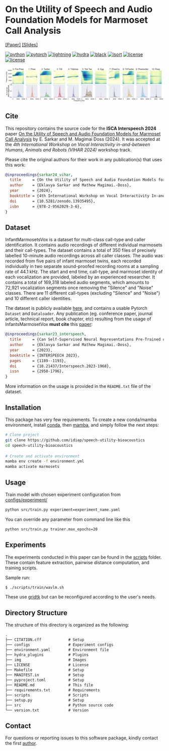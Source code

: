 # On the Utility of Speech and Audio Foundation Models for Marmoset Call Analysis


[[Paper]](https://arxiv.org/abs/2407.16417)
[[Slides]](https://eklavyafcb.github.io/docs/Sarkar_Interspeech_2024_Presentation.pdf)

<p align="center">

[![python](https://img.shields.io/badge/-Python_3.9-blue?logo=python&logoColor=white)](https://github.com/pre-commit/pre-commit)
[![pytorch](https://img.shields.io/badge/PyTorch_2.0+-ee4c2c?logo=pytorch&logoColor=white)](https://pytorch.org/get-started/locally/)
[![lightning](https://img.shields.io/badge/-Lightning_2.0+-792ee5?logo=pytorchlightning&logoColor=white)](https://pytorchlightning.ai/)
[![hydra](https://img.shields.io/badge/Config-Hydra_1.3-89b8cd)](https://hydra.cc/)
[![black](https://img.shields.io/badge/Code%20Style-Black-black.svg?labelColor=gray)](https://black.readthedocs.io/en/stable/)
[![isort](https://img.shields.io/badge/%20imports-isort-%231674b1?style=flat&labelColor=ef8336)](https://pycqa.github.io/isort/)
[![license](https://img.shields.io/badge/License-GPLv3-blue.svg)](https://github.com/idiap/speech-utility-bioacoustics/blob/main/LICENSE)
[![license](https://img.shields.io/badge/GitHub-Open%20source-green)](tps://github.com/speech-utility-bioacoustics/)
<br><br>
<img src="img/figure.jpg" alt="header" width="1000"/>

</p>

## Cite

This repository contains the source code for the **ISCA Interspeech 2024** paper [On the Utility of Speech and Audio Foundation Models for Marmoset Call Analysis](https://vihar-2024.vihar.org/proceedings/) by E. Sarkar and M. Magimai Doss (2024). It was accepted at the _4th International Workshop on Vocal Interactivity in-and-between Humans, Animals and Robots (VIHAR 2024)_ workshop track.

Please cite the original authors for their work in any publication(s) that uses this work:

```bib
@inproceedings{sarkar24_vihar,
  title     = {On the Utility of Speech and Audio Foundation Models for Marmoset Call Analysis},
  author    = {Eklavya Sarkar and Mathew Magimai.-Doss},
  year      = {2024},
  booktitle = {4th International Workshop on Vocal Interactivity In-and-between Humans, Animals and Robots (VIHAR2024)},
  doi       = {10.5281/zenodo.13935495},
  isbn      = {978-2-9562029-3-6},
}
```

## Dataset

InfantMarmosetsVox is a dataset for multi-class call-type and caller identification. It contains audio recordings of different individual marmosets and their call-types. The dataset contains a total of 350 files of precisely labelled 10-minute audio recordings across all caller classes. The audio was recorded from five pairs of infant marmoset twins, each recorded individually in two separate sound-proofed recording rooms at a sampling rate of 44.1 kHz. The start and end time, call-type, and marmoset identity of each vocalization are provided, labeled by an experienced researcher. It contains a total of 169,318 labeled audio segments, which amounts to 72,921 vocalization segments once removing the "Silence" and "Noise" classes. There are 11 different call-types (excluding "Silence" and "Noise") and 10 different caller identities. 

The dataset is publicly available [here](https://www.idiap.ch/en/dataset/infantmarmosetsvox/index_html), and contains a usable Pytorch `Dataset` and `Dataloader`. Any publication (eg. conference paper, journal article, technical report, book chapter, etc) resulting from the usage of InfantsMarmosetVox **must cite** this [paper](https://www.isca-speech.org/archive/interspeech_2023/sarkar23_interspeech.html):

```bib
@inproceedings{sarkar23_interspeech,
  title     = {Can Self-Supervised Neural Representations Pre-Trained on Human Speech distinguish Animal Callers?},
  author    = {Eklavya Sarkar and Mathew Magimai.-Doss},
  year      = {2023},
  booktitle = {INTERSPEECH 2023},
  pages     = {1189--1193},
  doi       = {10.21437/Interspeech.2023-1968},
  issn      = {2958-1796},
}
```

More information on the usage is provided in the `README.txt` file of the dataset.

## Installation

This package has very few requirements. 
To create a new conda/mamba environment, install [conda](https://conda.io), then [mamba](https://mamba.readthedocs.io/en/latest/installation.html#existing-conda-install), and simply follow the next steps:

```bash
# Clone project
git clone https://github.com/idiap/speech-utility-bioacoustics
cd speech-utility-bioacoustics

# Create and activate environment
mamba env create -f environment.yml
mamba activate marmosets
```

## Usage
Train model with chosen experiment configuration from [configs/experiment/](configs/experiment/)

```bash
python src/train.py experiment=experiment_name.yaml
```

You can override any parameter from command line like this

```bash
python src/train.py trainer.max_epochs=20
```

## Experiments
The experiments conducted in this paper can be found in the [scripts](scripts) folder. These contain feature extraction, pairwise distance computation, and training scripts. 

Sample run:

```bash
$ ./scripts/train/wavlm.sh
```

These use [gridtk](https://pypi.org/project/gridtk/) but can be reconfigured according to the user's needs.

## Directory Structure

The structure of this directory is organized as the following:

```
.
├── CITATION.cff            # Setup
├── configs                 # Experiment configs
├── environment.yaml        # Environment file
├── hydra_plugins           # Plugins
├── img                     # Images
├── LICENSE                 # License
├── Makefile                # Setup
├── MANIFEST.in             # Setup
├── pyproject.toml          # Setup
├── README.md               # This file
├── requirements.txt        # Requirements
├── scripts                 # Scripts
├── setup.py                # Setup
├── src                     # Python source code
└── version.txt             # Version

```

## Contact

For questions or reporting issues to this software package, kindly contact the first [author](mailto:eklavya.sarkar@idiap.ch).
